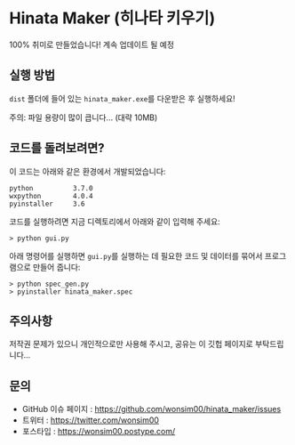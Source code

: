 # Hinata Maker (히나타 키우기)
100% 취미로 만들었습니다! 계속 업데이트 될 예정

## 실행 방법
`dist` 폴더에 들어 있는 `hinata_maker.exe`를 다운받은 후 실행하세요!

주의: 파일 용량이 많이 큽니다... (대략 10MB)

## 코드를 돌려보려면?

이 코드는 아래와 같은 환경에서 개발되었습니다:

    python          3.7.0
    wxpython        4.0.4
    pyinstaller     3.6

코드를 실행하려면 지금 디렉토리에서 아래와 같이 입력해 주세요:

    > python gui.py

아래 명령어를 실행하면 `gui.py`를 실행하는 데 필요한 코드 및 데이터를 묶어서 프로그램으로 만들어 줍니다:

    > python spec_gen.py
    > pyinstaller hinata_maker.spec

## 주의사항

저작권 문제가 있으니 개인적으로만 사용해 주시고, 공유는 이 깃헙 페이지로 부탁드립니다...

## 문의

* GitHub 이슈 페이지 : <https://github.com/wonsim00/hinata_maker/issues>
* 트위터 : <https://twitter.com/wonsim00>
* 포스타입 : <https://wonsim00.postype.com/>
